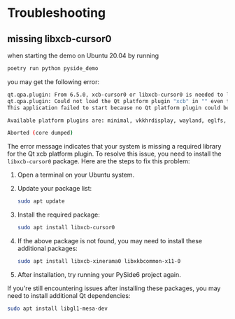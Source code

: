 # Troubleshooting

## missing libxcb-cursor0

when starting the demo on Ubuntu 20.04 by running

```bash
poetry run python pyside_demo
```

you may get the following error:

```bash
qt.qpa.plugin: From 6.5.0, xcb-cursor0 or libxcb-cursor0 is needed to load the Qt xcb platform plugin.
qt.qpa.plugin: Could not load the Qt platform plugin "xcb" in "" even though it was found.
This application failed to start because no Qt platform plugin could be initialized. Reinstalling the application may fix this problem.

Available platform plugins are: minimal, vkkhrdisplay, wayland, eglfs, minimalegl, vnc, xcb, offscreen, wayland-egl, linuxfb.

Aborted (core dumped)
```

The error message indicates that your system is missing a required library for the Qt xcb platform plugin. To resolve this issue, you need to install the `libxcb-cursor0` package. Here are the steps to fix this problem:

1. Open a terminal on your Ubuntu system.

2. Update your package list:

   ```bash
   sudo apt update
   ```

3. Install the required package:

   ```bash
   sudo apt install libxcb-cursor0
   ```

4. If the above package is not found, you may need to install these additional packages:

   ```bash
   sudo apt install libxcb-xinerama0 libxkbcommon-x11-0
   ```

5. After installation, try running your PySide6 project again.

If you're still encountering issues after installing these packages, you may need to install additional Qt dependencies:

   ```bash
   sudo apt install libgl1-mesa-dev
   ```
